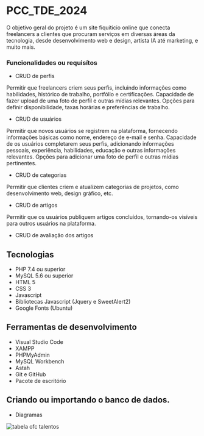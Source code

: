 # PCC_TDE_2024

O objetivo geral do projeto é um site fiquiticio online que conecta freelancers a clientes que procuram serviços em diversas áreas da tecnologia, desde desenvolvimento web e design, artista IA até marketing, e muito mais.

### Funcionalidades ou requisítos

- CRUD de perfis

Permitir que freelancers criem seus perfis, incluindo informações como habilidades, histórico de trabalho, portfólio e certificações.
Capacidade de fazer upload de uma foto de perfil e outras mídias relevantes.
Opções para definir disponibilidade, taxas horárias e preferências de trabalho.

- CRUD de usuários

Permitir que novos usuários se registrem na plataforma, fornecendo informações básicas como nome, endereço de e-mail e senha.
Capacidade de os usuários completarem seus perfis, adicionando informações pessoais, experiência, habilidades, educação e outras informações relevantes.
Opções para adicionar uma foto de perfil e outras mídias pertinentes.

- CRUD de categorias

Permitir que clientes criem e atualizem categorias de projetos, como desenvolvimento web, design gráfico, etc.

- CRUD de artigos

Permitir que os usuários publiquem artigos concluídos, tornando-os visíveis para outros usuários na plataforma.

- CRUD de avaliação dos artigos

## Tecnologias
- PHP 7.4 ou superior
- MySQL 5.6 ou superior
- HTML 5
- CSS 3
- Javascript
- Bibliotecas Javascript (Jquery e SweetAlert2)
- Google Fonts (Ubuntu)

## Ferramentas de desenvolvimento

- Visual Studio Code
- XAMPP
- PHPMyAdmin
- MySQL Workbench
- Astah
- Git e GitHub
- Pacote de escritório
## Criando ou importando o banco de dados.

- Diagramas

![tabela ofc talentos](https://github.com/Freezycode/talentos-desempregados-ofc/assets/164433371/ac789bda-0ccc-4046-bc00-5b19bb138d98)


